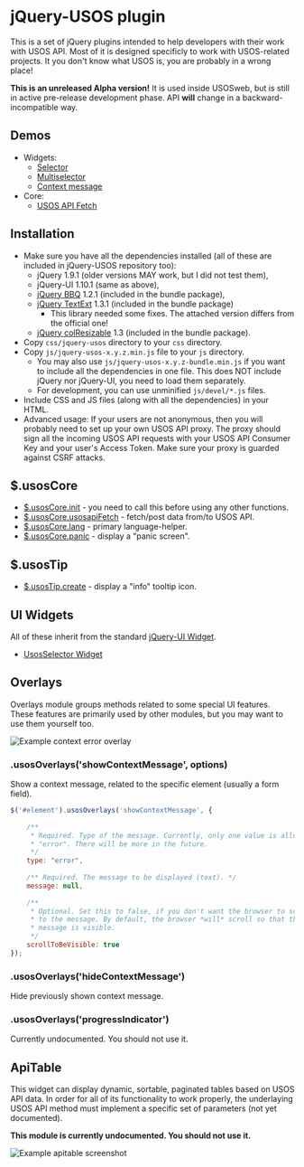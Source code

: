 jQuery-USOS plugin
==================

This is a set of jQuery plugins intended to help developers with their work
with USOS API. Most of it is designed specificly to work with USOS-related
projects. It you don't know what USOS is, you are probably in a wrong place!

**This is an unreleased Alpha version!** It is used inside USOSweb, but is
still in active pre-release development phase. API **will** change in
a backward-incompatible way.


Demos
-----

  * Widgets:
    * [Selector](http://jsfiddle.net/gh/get/jquery/1.9.1/dependencies/migrate,ui/MUCI/jquery-usos/tree/master/jsfiddle-demos/selector)
    * [Multiselector](http://jsfiddle.net/gh/get/jquery/1.9.1/dependencies/migrate,ui/MUCI/jquery-usos/tree/master/jsfiddle-demos/selector.multi)
    * [Context message](http://jsfiddle.net/gh/get/jquery/1.9.1/dependencies/migrate,ui/MUCI/jquery-usos/tree/master/jsfiddle-demos/contextMessage)
  * Core:
    * [USOS API Fetch](http://jsfiddle.net/gh/get/jquery/1.9.1/dependencies/migrate,ui/MUCI/jquery-usos/tree/master/jsfiddle-demos/core.usosapiFetch)


Installation
------------

  * Make sure you have all the dependencies installed (all of these are
    included in jQuery-USOS repository too):
    * jQuery 1.9.1 (older versions MAY work, but I did not test them),
    * jQuery-UI 1.10.1 (same as above),
    * [jQuery BBQ](http://benalman.com/code/projects/jquery-bbq/docs/files/jquery-ba-bbq-js.html) 1.2.1 (included in the bundle package),
    * [jQuery TextExt](http://textextjs.com/) 1.3.1 (included in the bundle package)
      * This library needed some fixes. The attached version differs from the official one!
    * [jQuery colResizable](http://quocity.com/colresizable/) 1.3 (included in the bundle package).
  * Copy `css/jquery-usos` directory to your `css` directory.
  * Copy `js/jquery-usos-x.y.z.min.js` file to your `js` directory.
    * You may also use `js/jquery-usos-x.y.z-bundle.min.js` if you want to
      include all the dependencies in one file. This does NOT include jQuery nor jQuery-UI,
      you need to load them separately.
    * For development, you can use unminified `js/devel/*.js` files.
  * Include CSS and JS files (along with all the dependencies) in your HTML.
  * Advanced usage:
    If your users are not anonymous, then you will probably need to set up your
    own USOS API proxy. The proxy should sign all the incoming USOS API requests
    with your USOS API Consumer Key and your user's Access Token. Make sure
    your proxy is guarded against CSRF attacks.


$.usosCore
----------

  * [$.usosCore.init](https://github.com/MUCI/jquery-usos/blob/master/doc/core.init.md) -
    you need to call this before using any other functions.
  * [$.usosCore.usosapiFetch](https://github.com/MUCI/jquery-usos/blob/master/doc/core.usosapiFetch.md) -
    fetch/post data from/to USOS API.
  * [$.usosCore.lang](https://github.com/MUCI/jquery-usos/blob/master/doc/core.lang.md) -
    primary language-helper.
  * [$.usosCore.panic](https://github.com/MUCI/jquery-usos/blob/master/doc/core.panic.md) -
    display a "panic screen".

$.usosTip
---------

  * [$.usosTip.create](https://github.com/MUCI/jquery-usos/blob/master/doc/tip.create.md) -
    display a "info" tooltip icon.

UI Widgets
----------

All of these inherit from the standard [jQuery-UI Widget](http://api.jqueryui.com/jQuery.widget/).

  * [UsosSelector Widget](https://github.com/MUCI/jquery-usos/blob/master/doc/widget.selector.md)

Overlays
--------

Overlays module groups methods related to some special UI features. These
features are primarily used by other modules, but you may want to use them
yourself too.

![Example context error overlay](http://i.imgur.com/zaxoyx7.png)

### .usosOverlays('showContextMessage', options)

Show a context message, related to the specific element (usually a form field).

```javascript
$('#element').usosOverlays('showContextMessage', {
	
	/**
	 * Required. Type of the message. Currently, only one value is allowed:
	 * "error". There will be more in the future.
	 */
	type: "error",
	
	/** Required. The message to be displayed (text). */
	message: null,
	
	/**
	 * Optional. Set this to false, if you don't want the browser to scroll
	 * to the message. By default, the browser *will* scroll so that the
	 * message is visible.
	 */
	scrollToBeVisible: true
});
```

### .usosOverlays('hideContextMessage')

Hide previously shown context message.

### .usosOverlays('progressIndicator')

Currently undocumented. You should not use it. <!-- WRTODO -->


ApiTable
--------

This widget can display dynamic, sortable, paginated tables based on USOS API
data. In order for all of its functionality to work properly, the underlaying
USOS API method must implement a specific set of parameters (not yet
documented).

**This module is currently undocumented. You should not use it.**

![Example apitable screenshot](http://i.imgur.com/hngxh9J.png)
